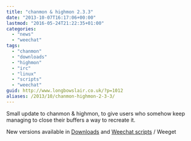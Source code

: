 ```yaml
---
title: "chanmon & highmon 2.3.3"
date: "2013-10-07T16:17:06+00:00"
lastmod: "2016-05-24T21:22:35+01:00"
categories: 
  - "news"
  - "weechat"
tags: 
  - "chanmon"
  - "downloads"
  - "highmon"
  - "irc"
  - "linux"
  - "scripts"
  - "weechat"
guid: http://www.longbowslair.co.uk/?p=1012
aliases: /2013/10/chanmon-highmon-2-3-3/
---
```


Small update to chanmon & highmon, to give users who somehow keep managing to close their buffers a way to recreate it.

New versions available in [Downloads](/downloads/) and [Weechat scripts](http://www.weechat.org/scripts/) / Weeget
